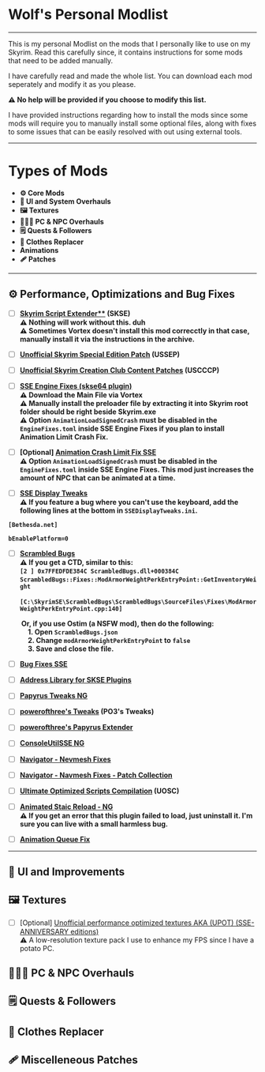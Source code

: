 # **Wolf's Personal Modlist**
---
This is my personal Modlist on the mods that I personally like to use on my Skyrim. Read this carefully since, it contains instructions for some mods that need to be added manually.

I have carefully read and made the whole list. You can download each mod seperately and modify it as you please.

**⚠️ No help will be provided if you choose to modify this list.**

I have provided instructions regarding how to install the mods since some mods will require you to manually install some optional files, along with fixes to some issues that can be easily resolved with out using external tools.
___
# **Types of Mods**
- **⚙️ Core Mods**
- **🔧 UI and System Overhauls**
- **🖼️ Textures**
- **💇🏼‍♀️ PC & NPC Overhauls**
- **🗒️ Quests & Followers**
- **👚 Clothes Replacer**
- **Animations**
- **🩹 Patches**
---

## **⚙️ Performance, Optimizations and Bug Fixes**
<b>

- [ ] [Skyrim Script Extender**](https://www.nexusmods.com/skyrimspecialedition/mods/30379?tab=description) (SKSE)<br>
⚠️ Nothing will work without this. duh<br>
⚠️ Sometimes Vortex doesn't install this mod correcctly in that case, manually install it via the instructions in the archive.

- [ ] [Unofficial Skyrim Special Edition Patch](https://www.nexusmods.com/skyrimspecialedition/mods/266) (USSEP)

- [ ] [Unofficial Skyrim Creation Club Content Patches](https://www.nexusmods.com/skyrimspecialedition/mods/18975) (USCCCP)

- [ ] [SSE Engine Fixes (skse64 plugin)](https://www.nexusmods.com/skyrimspecialedition/mods/17230?tab=files)<br>
⚠️ Download the Main File via Vortex<br>
⚠️ Manually install the preloader file by extracting it into Skyrim root folder should be right beside Skyrim.exe<br>
⚠️ Option `AnimationLoadSignedCrash` must be disabled in the `EngineFixes.toml` inside SSE Engine Fixes if you plan to install Animation Limit Crash Fix.

- [ ] [Optional] [Animation Crash Limit Fix SSE](https://www.nexusmods.com/skyrimspecialedition/mods/31146?tab=description)<br>
⚠️ Option `AnimationLoadSignedCrash` must be disabled in the `EngineFixes.toml` inside SSE Engine Fixes. This mod just increases the amount of NPC that can be animated at a time.

- [ ] [SSE Display Tweaks]()<br>
⚠️ If you feature a bug where you can't use the keyboard, add the following lines at the bottom in `SSEDisplayTweaks.ini`.
```
[Bethesda.net]

bEnablePlatform=0
```
- [ ] [Scrambled Bugs](https://www.nexusmods.com/skyrimspecialedition/mods/43532?tab=posts)<br>
⚠️ If you get a CTD, similar to this:<br>
    `[2 ] 0x7FFEDFDE384C ScrambledBugs.dll+000384C`<br>`ScrambledBugs::Fixes::ModArmorWeightPerkEntryPoint::GetInventoryWeight`<br>
    `    [C:\SkyrimSE\ScrambledBugs\ScrambledBugs\SourceFiles\Fixes\ModArmorWeightPerkEntryPoint.cpp:140]`<br>

&nbsp;&nbsp;&nbsp;&nbsp;&nbsp;&nbsp;&nbsp;&nbsp;Or, if you use Ostim (a NSFW mod), then do the following:<br>
&nbsp;&nbsp;&nbsp;&nbsp;&nbsp;&nbsp;&nbsp;&nbsp;&nbsp;&nbsp;&nbsp;&nbsp;1. Open `ScrambledBugs.json`<br>
&nbsp;&nbsp;&nbsp;&nbsp;&nbsp;&nbsp;&nbsp;&nbsp;&nbsp;&nbsp;&nbsp;&nbsp;2. Change `modArmorWeightPerkEntryPoint` to `false`<br>
&nbsp;&nbsp;&nbsp;&nbsp;&nbsp;&nbsp;&nbsp;&nbsp;&nbsp;&nbsp;&nbsp;&nbsp;3. Save and close the file.

- [ ] [Bug Fixes SSE](https://www.nexusmods.com/skyrimspecialedition/mods/33261?tab=posts)

- [ ] [Address Library for SKSE Plugins](https://www.nexusmods.com/skyrimspecialedition/mods/32444?tab=files)

- [ ] [Papyrus Tweaks NG](https://www.nexusmods.com/skyrimspecialedition/mods/77779)

- [ ] [powerofthree's Tweaks](https://www.nexusmods.com/skyrimspecialedition/mods/51073) (PO3's Tweaks)

- [ ] [powerofthree's Papyrus Extender](https://www.nexusmods.com/skyrimspecialedition/mods/22854)

- [ ] [ConsoleUtilSSE NG](https://www.nexusmods.com/skyrimspecialedition/mods/76649)

- [ ] [Navigator - Nevmesh Fixes](https://www.nexusmods.com/skyrimspecialedition/mods/52641?tab=description)

- [ ] [Navigator - Navmesh Fixes - Patch Collection](https://www.nexusmods.com/skyrimspecialedition/mods/111379)

- [ ] [Ultimate Optimized Scripts Compilation](https://www.nexusmods.com/skyrimspecialedition/mods/49616) (UOSC)

- [ ] [Animated Staic Reload - NG](https://www.nexusmods.com/skyrimspecialedition/mods/69331?tab=description)<br>
⚠️ If you get an error that this plugin failed to load, just uninstall it. I'm sure you can live with a small harmless bug.

- [ ] [Animation Queue Fix](https://www.nexusmods.com/skyrimspecialedition/mods/82395)
</b>

___
## **🔧 UI and Improvements**
## **🖼️ Textures**
- [ ] [Optional] [Unofficial performance optimized textures AKA (UPOT) (SSE-ANNIVERSARY editions)](https://www.nexusmods.com/skyrimspecialedition/mods/21166)<br>
⚠️ A low-resolution texture pack I use to enhance my FPS since I have a potato PC.
## **💇🏼‍♀️ PC & NPC Overhauls**
## **🗒️ Quests & Followers**
## **👚 Clothes Replacer**
## **🩹 Miscelleneous Patches**
